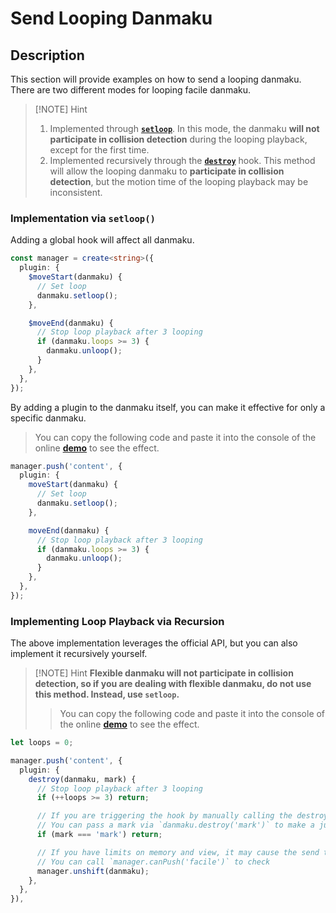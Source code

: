 # Send Looping Danmaku

## Description

This section will provide examples on how to send a looping danmaku. There are two different modes for looping facile danmaku.

> [!NOTE] Hint
>
> 1. Implemented through [**`setloop`**](../reference/danmaku-methods/#danmaku-setloop). In this mode, the danmaku **will not participate in collision detection** during the looping playback, except for the first time.
> 2. Implemented recursively through the [**`destroy`**](../reference/danmaku-hooks/#hooks-destroy) hook. This method will allow the looping danmaku to **participate in collision detection**, but the motion time of the looping playback may be inconsistent.

### Implementation via `setloop()`

Adding a global hook will affect all danmaku.

```ts {5,11}
const manager = create<string>({
  plugin: {
    $moveStart(danmaku) {
      // Set loop
      danmaku.setloop();
    },

    $moveEnd(danmaku) {
      // Stop loop playback after 3 looping
      if (danmaku.loops >= 3) {
        danmaku.unloop();
      }
    },
  },
});
```

By adding a plugin to the danmaku itself, you can make it effective for only a specific danmaku.

> You can copy the following code and paste it into the console of the online [**demo**](https://imtaotao.github.io/danmu/) to see the effect.

```ts {5,11}
manager.push('content', {
  plugin: {
    moveStart(danmaku) {
      // Set loop
      danmaku.setloop();
    },

    moveEnd(danmaku) {
      // Stop loop playback after 3 looping
      if (danmaku.loops >= 3) {
        danmaku.unloop();
      }
    },
  },
});
```

### Implementing Loop Playback via Recursion

The above implementation leverages the official API, but you can also implement it recursively yourself.

> [!NOTE] Hint
> **Flexible danmaku will not participate in collision detection, so if you are dealing with flexible danmaku, do not use this method. Instead, use `setloop`.**
>
> > You can copy the following code and paste it into the console of the online [**demo**](https://imtaotao.github.io/danmu/) to see the effect.

```ts {7,11,15}
let loops = 0;

manager.push('content', {
  plugin: {
    destroy(danmaku, mark) {
      // Stop loop playback after 3 looping
      if (++loops >= 3) return;

      // If you are triggering the hook by manually calling the destroy method
      // You can pass a mark via `danmaku.destroy('mark')` to make a judgment
      if (mark === 'mark') return;

      // If you have limits on memory and view, it may cause the send to fail
      // You can call `manager.canPush('facile')` to check
      manager.unshift(danmaku);
    },
  },
}),
```
